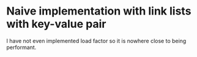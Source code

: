 # Naive implementation with link lists with key-value pair

I have not even implemented load factor so it is nowhere close to being performant.